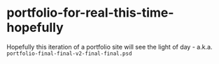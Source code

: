 # portfolio-for-real-this-time-hopefully
Hopefully this iteration of a portfolio site will see the light of day - a.k.a. `portfolio-final-final-v2-final-final.psd`
